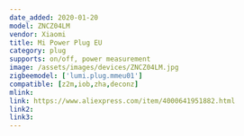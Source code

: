 ```yaml
---
date_added: 2020-01-20
model: ZNCZ04LM
vendor: Xiaomi
title: Mi Power Plug EU
category: plug
supports: on/off, power measurement
image: /assets/images/devices/ZNCZ04LM.jpg
zigbeemodel: ['lumi.plug.mmeu01']
compatible: [z2m,iob,zha,deconz]
mlink: 
link: https://www.aliexpress.com/item/4000641951882.html
link2: 
link3: 
---
```


